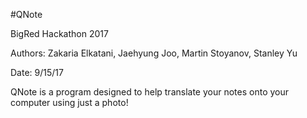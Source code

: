 #QNote

BigRed Hackathon 2017

Authors: Zakaria Elkatani, Jaehyung Joo, Martin Stoyanov, Stanley Yu

Date: 9/15/17

QNote is a program designed to help translate your notes onto your computer using just a photo!
